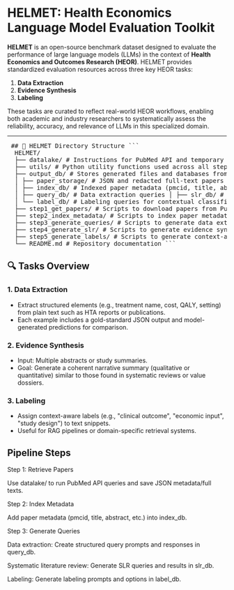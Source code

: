 # HELMET: Health Economics Language Model Evaluation Toolkit

**HELMET** is an open-source benchmark dataset designed to evaluate the performance of large language models (LLMs) in the context of **Health Economics and Outcomes Research (HEOR)**. HELMET provides standardized evaluation resources across three key HEOR tasks:

1. **Data Extraction**
2. **Evidence Synthesis**
3. **Labeling**

These tasks are curated to reflect real-world HEOR workflows, enabling both academic and industry researchers to systematically assess the reliability, accuracy, and relevance of LLMs in this specialized domain.

---


<pre> ## 📁 HELMET Directory Structure ```
  HELMET/ 
  ├── datalake/ # Instructions for PubMed API and temporary folder to fetch JSON from PubMed 
  ├── utils/ # Python utility functions used across all steps 
  ├── output_db/ # Stores generated files and databases from all pipeline stages 
  │ ├── paper_storage/ # JSON and redacted full-text papers 
  │ ├── index_db/ # Indexed paper metadata (pmcid, title, abstract, etc.) 
  │ ├── query_db/ # Data extraction queries │ ├── slr_db/ # Evidence synthesis (SLR) queries
  │ └── label_db/ # Labeling queries for contextual classification
  ├── step1_get_papers/ # Scripts to download papers from PubMed 
  ├── step2_index_metadata/ # Scripts to index paper metadata into index_db 
  ├── step3_generate_queries/ # Scripts to generate data extraction queries
  ├── step4_generate_slr/ # Scripts to generate evidence synthesis prompts 
  ├── step5_generate_labels/ # Scripts to generate context-aware labeling data 
  └── README.md # Repository documentation ``` </pre>
## 🔍 Tasks Overview

### 1. Data Extraction
- Extract structured elements (e.g., treatment name, cost, QALY, setting) from plain text such as HTA reports or publications.
- Each example includes a gold-standard JSON output and model-generated predictions for comparison.

### 2. Evidence Synthesis
- Input: Multiple abstracts or study summaries.
- Goal: Generate a coherent narrative summary (qualitative or quantitative) similar to those found in systematic reviews or value dossiers.

### 3. Labeling
- Assign context-aware labels (e.g., "clinical outcome", "economic input", "study design") to text snippets.
- Useful for RAG pipelines or domain-specific retrieval systems.

## Pipeline Steps
Step 1: Retrieve Papers

Use datalake/ to run PubMed API queries and save JSON metadata/full texts.

Step 2: Index Metadata

Add paper metadata (pmcid, title, abstract, etc.) into index_db.

Step 3: Generate Queries

Data extraction: Create structured query prompts and responses in query_db.

Systematic literature review: Generate SLR queries and results in slr_db.

Labeling: Generate labeling prompts and options in label_db.
